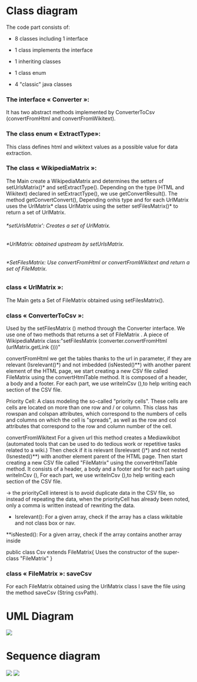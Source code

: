 # Class diagram

The code part consists of:

* 8 classes including 1 interface

* 1 class implements the interface

* 1 inheriting classes

* 1 class enum 

* 4 "classic" java classes

### The interface  « Converter »:
It has two abstract methods implemented by ConverterToCsv (convertFromHtml and convertFromWikitext).

### The class enum « ExtractType»:
This class defines html and wikitext values as a possible value for data extraction.

### The class « WikipediaMatrix »:
The Main create a WikipediaMatrix and determines the setters of setUrlsMatrix()* and setExtractType().  Depending on the type (HTML and Wikitext) declared in setExtractType(), we use getConvertResult(). 
The method getConvertConvert(), Depending onhis type and for each UrlMatrix uses the UrlMatrix* class  UrlMatrix  using the setter setFilesMatrix()* to return a set of UrlMatrix.

###### *setUrlsMatrix': Creates a set of UrlMatrix.

###### *UrlMatrix: obtained upstream by setUrlsMatrix.

###### *SetFilesMatrix: Use convertFromHtml or convertFromWikitext and return a set of FileMatrix.

### class  « UrlMatrix »:

The Main gets a Set of FileMatrix obtained using setFilesMatrix().

### class  « ConverterToCsv »:

Used by the setFilesMatrix () method through the Converter interface. We use one of two methods that returns a set of FileMatrix .
A piece of WikipediaMatrix class:"setFilesMatrix (converter.convertFromHtml (urlMatrix.getLink ()))"
 
convertFromHtml
we get the tables thanks to the url in parameter, if they are relevant (Isrelevant()*) and not imbedded (isNested()**) with another parent element of the HTML page, we start creating a new CSV file called FileMatrix using the convertHtmlTable method. It is composed of a header, a body and a footer. For each part, we use writeInCsv (),to help writing each section of the CSV file.

Priority Cell: 
A class modeling the so-called "priority cells". These cells are cells are located on more than one row and / or column. This class has rowspan and colspan attributes, which correspond to the numbers of cells and columns on which the cell is "spreads", as well as the row and col attributes that correspond to the row and column number of the cell.

convertFromWikitext
For a given url this method creates a Mediawikibot (automated tools that can be used to do tedious work or repetitive tasks related to a wiki.) Then check if it is relevant (Isrelevant ()*) and not nested (Isnested()**) with another element parent of the HTML page. Then start creating a new CSV file called "FileMatrix" using the convertHtmlTable method. It consists of a header, a body and a footer and for each part using writeInCsv (), For each part, we use writeInCsv (),to help writing each section of the CSV file.

→ the priorityCell interest is to avoid duplicate data in the CSV file, so instead of repeating the data, when the priorityCell has already been noted, only a comma is written instead of rewriting the data.

* Isrelevant(): For a given array, check if the array has a class wikitable 
and not class box or nav.

**isNested(): For a given array, check if the array contains another array inside

public class Csv extends FileMatrix{
Uses the constructor of the super-class "FileMatrix"
}

### class « FileMatrix »:  saveCsv

For each FileMatrix obtained using the UrlMatrix class I save the file using the method saveCsv (String csvPath).

# UML Diagram

<img align="center" src="/src/img/ipdl_uml.png">

# Sequence diagram

<img align="center" src="/src/img/sequence1.png">
<img align="center" src="/src/img/sequence2.png">


